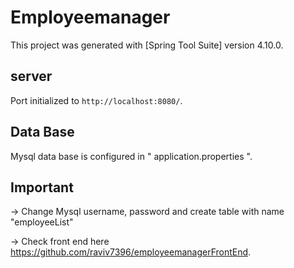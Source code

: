 # Employeemanager

This project was generated with [Spring Tool Suite] version 4.10.0.

## server

Port initialized to `http://localhost:8080/`. 

## Data Base 

Mysql data base is configured in " application.properties ". 

## Important 

-> Change Mysql username, password and create table with name "employeeList"

-> Check front end here https://github.com/raviv7396/employeemanagerFrontEnd.

